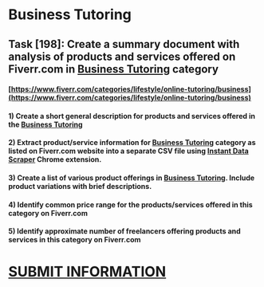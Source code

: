 # Business Tutoring
## Task [198]: Create a summary document with analysis of products and services offered on Fiverr.com in [Business Tutoring](https://www.fiverr.com/categories/lifestyle/online-tutoring/business) category
#### [https://www.fiverr.com/categories/lifestyle/online-tutoring/business](https://www.fiverr.com/categories/lifestyle/online-tutoring/business)
#### 1) Create a short general description for products and services offered in the [Business Tutoring](https://www.fiverr.com/categories/lifestyle/online-tutoring/business)
#### 2) Extract product/service information for [Business Tutoring](https://www.fiverr.com/categories/lifestyle/online-tutoring/business) category as listed on Fiverr.com website into a separate CSV file using [Instant Data Scraper](https://chrome.google.com/webstore/detail/instant-data-scraper/ofaokhiedipichpaobibbnahnkdoiiah) Chrome extension.
#### 3) Create a list of various product offerings in [Business Tutoring](https://www.fiverr.com/categories/lifestyle/online-tutoring/business). Include product variations with brief descriptions.
#### 4) Identify common price range for the products/services offered in this category on Fiverr.com
#### 5) Identify approximate number of freelancers offering products and services in this category on Fiverr.com

# [SUBMIT INFORMATION](https://forms.office.com/r/8AEKjkLxKG)
